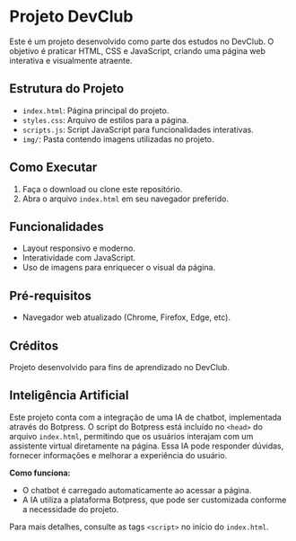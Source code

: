 # Projeto DevClub

Este é um projeto desenvolvido como parte dos estudos no DevClub. O objetivo é praticar HTML, CSS e JavaScript, criando uma página web interativa e visualmente atraente.

## Estrutura do Projeto

- `index.html`: Página principal do projeto.
- `styles.css`: Arquivo de estilos para a página.
- `scripts.js`: Script JavaScript para funcionalidades interativas.
- `img/`: Pasta contendo imagens utilizadas no projeto.

## Como Executar

1. Faça o download ou clone este repositório.
2. Abra o arquivo `index.html` em seu navegador preferido.

## Funcionalidades

- Layout responsivo e moderno.
- Interatividade com JavaScript.
- Uso de imagens para enriquecer o visual da página.

## Pré-requisitos

- Navegador web atualizado (Chrome, Firefox, Edge, etc).

## Créditos

Projeto desenvolvido para fins de aprendizado no DevClub.

## Inteligência Artificial

Este projeto conta com a integração de uma IA de chatbot, implementada através do Botpress. O script do Botpress está incluído no `<head>` do arquivo `index.html`, permitindo que os usuários interajam com um assistente virtual diretamente na página. Essa IA pode responder dúvidas, fornecer informações e melhorar a experiência do usuário.

**Como funciona:**

- O chatbot é carregado automaticamente ao acessar a página.
- A IA utiliza a plataforma Botpress, que pode ser customizada conforme a necessidade do projeto.

Para mais detalhes, consulte as tags `<script>` no início do `index.html`.
